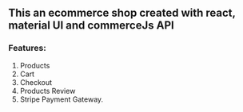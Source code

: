 ## This an ecommerce shop created with react, material UI and commerceJs API

### Features:
1. Products
2. Cart
3. Checkout
4. Products Review
5. Stripe Payment Gateway.





